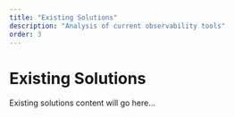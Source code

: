 ```yaml
---
title: "Existing Solutions"
description: "Analysis of current observability tools"
order: 3
---
```


# Existing Solutions

Existing solutions content will go here...